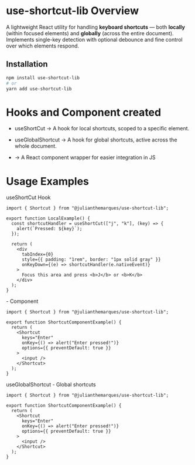 # use-shortcut-lib Overview

A lightweight React utility for handling **keyboard shortcuts** — both **locally** (within focused elements) and **globally** (across the entire document).  
Implements single-key detection with optional debounce and fine control over which elements respond.

## Installation

```bash
npm install use-shortcut-lib
# or
yarn add use-shortcut-lib

```

# Hooks and Component created

- useShortCut → A hook for local shortcuts, scoped to a specific element.

- useGlobalShortcut → A hook for global shortcuts, active across the whole document.

- <Shortcut> → A React component wrapper for easier integration in JS

# Usage Examples

useShortCut Hook

```tsx
import { Shortcut } from "@julianthemarques/use-shortcut-lib";

export function LocalExample() {
  const shortcutHandler = useShortCut(["j", "k"], (key) => {
    alert(`Pressed: ${key}`);
  });

  return (
    <div
      tabIndex={0}
      style={{ padding: "1rem", border: "1px solid gray" }}
      onKeyDown={(e) => shortcutHandler(e.nativeEvent)}
    >
      Focus this area and press <b>J</b> or <b>K</b>
    </div>
  );
}
```

<Shortcut> - Component

```tsx
import { Shortcut } from "@julianthemarques/use-shortcut-lib";

export function ShortcutComponentExample() {
  return (
    <Shortcut
      keys="Enter"
      onKey={() => alert("Enter pressed!")}
      options={{ preventDefault: true }}
    >
      <input />
    </Shortcut>
  );
}
```

useGlobalShortcut - Global shortcuts

```tsx
import { Shortcut } from "@julianthemarques/use-shortcut-lib";

export function ShortcutComponentExample() {
  return (
    <Shortcut
      keys="Enter"
      onKey={() => alert("Enter pressed!")}
      options={{ preventDefault: true }}
    >
      <input />
    </Shortcut>
  );
}
```
